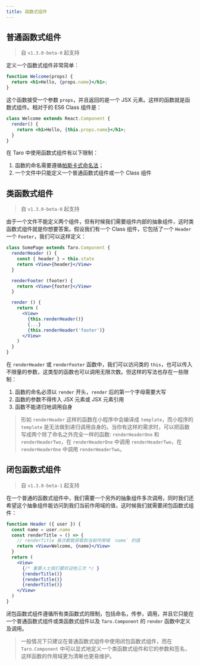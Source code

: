 ```yaml
---
title: 函数式组件
---
```


## 普通函数式组件

> 自 `v1.3.0-beta-0` 起支持

定义一个函数式组件非常简单：

```jsx
function Welcome(props) {
  return <h1>Hello, {props.name}</h1>;
}
```

这个函数接受一个参数 `props`，并且返回的是一个 JSX 元素。这样的函数就是函数式组件。相对于的 ES6 Class 组件是：

```jsx
class Welcome extends React.Component {
  render() {
    return <h1>Hello, {this.props.name}</h1>;
  }
}
```

在 Taro 中使用函数式组件有以下限制：

1. 函数的命名需要遵循[帕斯卡式命名法](https://baike.baidu.com/item/%E5%B8%95%E6%96%AF%E5%8D%A1%E5%91%BD%E5%90%8D%E6%B3%95/9464494?fr=aladdin)；
2. 一个文件中只能定义一个普通函数式组件或一个 Class 组件


## 类函数式组件

> 自 `v1.3.0-beta-0` 起支持

由于一个文件不能定义两个组件，但有时候我们需要组件内部的抽象组件，这时类函数式组件就是你想要答案。假设我们有一个 Class 组件，它包括了一个 `Header` 一个 `Footer`，我们可以这样定义：

```jsx
class SomePage extends Taro.Component {
  renderHeader () {
    const { header } = this.state
    return <View>{header}</View>
  }

  renderFooter (footer) {
    return <View>{footer}</View>
  }

  render () {
    return (
      <View>
        {this.renderHeader()}
        {...}
        {this.renderHeader('footer')}
      </View>
    )
  }
}
```

在 `renderHeader` 或 `renderFooter` 函数中，我们可以访问类的 `this`，也可以传入不限量的参数，这类型的函数也可以调用无限次数。但这样的写法也存在一些限制：

1. 函数的命名必须以 `render` 开头，`render` 后的第一个字母需要大写
2. 函数的参数不得传入 JSX 元素或 JSX 元素引用
3. 函数不能递归地调用自身

> 形如 `renderHeader` 这样的函数在小程序中会编译成 `template`，而小程序的 `template` 是无法做到递归调用自身的。当你有这样的需求时，可以把函数写成两个除了命名之外完全一样的函数: `renderHeaderOne` 和 `renderHeaderTwo`，在 `renderHeaderOne` 中调用 `renderHeaderTwo`，在 `renderHeaderOne` 中调用 `renderHeaderTwo`。

## 闭包函数式组件

> 自 `v1.3.0-beta-1` 起支持

在一个普通的函数式组件中，我们需要一个另外的抽象组件多次调用，同时我们还希望这个抽象组件能访问到我们当前作用域的值，这时候我们就需要闭包函数式组件：

```jsx
function Header ({ user }) {
  const name = user.name
  const renderTitle = () => {
    // renderTitle 每次都能获取到当前作用域 `name` 的值
    return <View>Welcome, {name}</View>
  }
  return (
    <View>
      {/* 重要人士我们要欢迎他三次 */ }
      {renderTitle()}
      {renderTitle()}
      {renderTitle()}
    </View>
  )
}
```

闭包函数式组件遵循所有类函数式的限制，包括命名，传参，调用，并且它只能在一个普通函数式组件或类函数式组件以及 `Taro.Component` 的 `render` 函数中定义及调用。

> 一般情况下只建议在普通函数式组件中使用闭包函数式组件，而在 `Taro.Component` 中可以显式地定义一个类函数式组件和它的参数和签名，这样函数的作用域更为清晰也更易维护。
